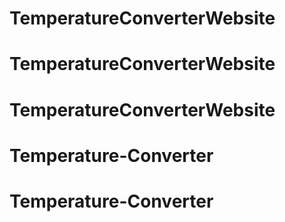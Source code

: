 # TemperatureConverterWebsite
# TemperatureConverterWebsite
# TemperatureConverterWebsite
# Temperature-Converter
# Temperature-Converter
